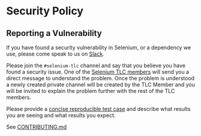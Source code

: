 # Security Policy

## Reporting a Vulnerability

If you have found a security vulnerability in Selenium, or a dependency we use, please come speak to
us on [Slack](https://selenium.dev/support).

Please join the `#selenium-tlc` channel and say that you believe you have found a security issue.
One of the [Selenium TLC members](https://www.selenium.dev/project/structure/#tlc)
will send you a direct message to understand the problem. Once the problem is understood a newly
created private channel will be created by the TLC Member and you will be invited to explain the
problem further with the rest of the TLC members.

Please provide a [concise reproducible test case](http://sscce.org/) and describe what results you
are seeing and what results you expect.

See [CONTRIBUTING.md](https://github.com/SeleniumHQ/selenium/blob/trunk/CONTRIBUTING.md#issue-contributions)
